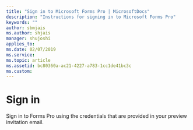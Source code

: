 ```yaml
---
title: "Sign in to Microsoft Forms Pro | MicrosoftDocs"
description: "Instructions for signing in to Microsoft Forms Pro"
keywords: ""
author: sbmjais
ms.author: shjais
manager: shujoshi
applies_to: 
ms.date: 02/07/2019
ms.service: 
ms.topic: article
ms.assetid: bc80360a-ac21-4227-a783-1cc1de41bc3c
ms.custom: 
---
```

# Sign in

Sign in to Forms Pro using the credentials that are provided in your preview invitation email.

